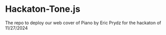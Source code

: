 # Hackaton-Tone.js
The repo to deploy our web cover of Piano by Eric Prydz for the hackaton of 11/27/2024
